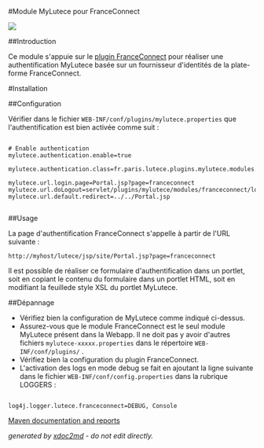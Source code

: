 
#Module MyLutece pour FranceConnect

![](http://dev.lutece.paris.fr/plugins/module-mylutece-franceconnect/images/franceconnect.png)

##Introduction

Ce module s'appuie sur le [plugin FranceConnect](https://github.com/lutece-platform/lutece-auth-plugin-franceconnect.git) pour réaliser une authentification MyLutece basée sur un fournisseur d'identités de la plate-forme FranceConnect.

#Installation

##Configuration

Vérifier dans le fichier `WEB-INF/conf/plugins/mylutece.properties` que l'authentification est bien activée comme suit :


```

# Enable authentication
mylutece.authentication.enable=true
    
mylutece.authentication.class=fr.paris.lutece.plugins.mylutece.modules.franceconnect.authentication.FranceConnectAuthentication

mylutece.url.login.page=Portal.jsp?page=franceconnect
mylutece.url.doLogout=servlet/plugins/mylutece/modules/franceconnect/logout
mylutece.url.default.redirect=../../Portal.jsp


```


##Usage

La page d'authentification FranceConnect s'appelle à partir de l'URL suivante :

 `http://myhost/lutece/jsp/site/Portal.jsp?page=franceconnect` 

Il est possible de réaliser ce formulaire d'authentification dans un portlet, soit en copiant le contenu du formulaire dans un portlet HTML, soit en modifiant la feuillede style XSL du portlet MyLutece.

##Dépannage


 
* Vérifiez bien la configuration de MyLutece comme indiqué ci-dessus.
* Assurez-vous que le module FranceConnect est le seul module MyLutece présent dans la Webapp. Il ne doit pas y avoir d'autres fichiers `mylutece-xxxxx.properties` dans le répertoire `WEB-INF/conf/plugins/` .
* Vérifiez bien la configuration du plugin FranceConnect.
* L'activation des logs en mode debug se fait en ajoutant la ligne suivante dans le fichier `WEB-INF/conf/config.properties` dans la rubrique LOGGERS :

```

log4j.logger.lutece.franceconnect=DEBUG, Console

```





[Maven documentation and reports](http://dev.lutece.paris.fr/plugins/module-mylutece-franceconnect/)



 *generated by [xdoc2md](https://github.com/lutece-platform/tools-maven-xdoc2md-plugin) - do not edit directly.*